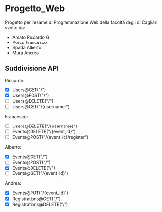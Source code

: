 # Progetto_Web
Progetto per l'esame di Programmazione Web della facoltà degli di Cagliari svolto da:
- Amato Riccardo G.
- Porcu Francesco
- Spada Alberto
- Mura Andrea

## Suddivisione API
Riccardo: 
- [X] Users@GET("/")
- [X] Users@POST("/")
- [ ] Users@DELETE("/")
- [ ] Users@GET("/{username}")

Francesco:
- [ ] Users@DELETE("/{username}")
- [ ] Events@DELETE("/{event_id}")
- [ ] Events@POST("/{event_id}/register")

Alberto:
- [X] Events@GET("/")
- [ ] Events@POST("/")
- [X] Events@DELETE("/")
- [ ] Events@GET("/{event_id}")

Andrea:
- [X] Events@PUT("/{event_id}")
- [X] Registrations@GET("/")
- [X] Registrations@DELETE("/")

